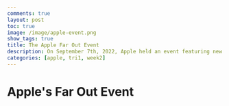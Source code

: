 ```yaml
---
comments: true
layout: post
toc: true
image: /image/apple-event.png
show_tags: true
title: The Apple Far Out Event
description: On September 7th, 2022, Apple held an event featuring new products with the iPhone 14, Airpods Pro 2, and 3 new Apple Watches.
categories: [apple, tri1, week2]
---
```


# Apple's Far Out Event

